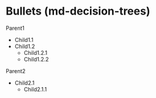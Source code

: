 # Bullets (md-decision-trees)

Parent1
* Child1.1
* Child1.2
  * Child1.2.1
  * Child1.2.2

Parent2
* Child2.1
  * Child2.1.1